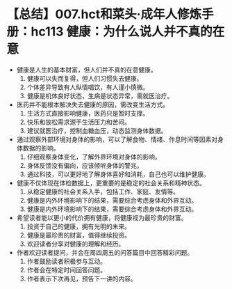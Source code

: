 # 【总结】007.hct和菜头·成年人修炼手册：hc113 健康：为什么说人并不真的在意

-   健康是人生的基本财富，但人们并不真的在意健康。
    1.  健康可以失而复得，但人们习惯失去健康。
    2.  个体差异导致有人纵情唱饮，有人谨小慎微。
    3.  健康是机体良好状态，生病是状态异常，需就医治疗。
-   医药并不能根本解决失去健康的原因，需改变生活方式。
    1.  生活方式直接影响健康，医药只是暂时支撑。
    2.  快乐和放松需求源于生活压力和苦闷。
    3.  建议就医治疗，控制血糖血压，动态监测身体数据。
-   通过观察外部环境对身体的影响，可以了解食物、情绪、作息时间等因素对身体数据的影响。
    1.  仔细观察身体变化，了解外界环境对身体的影响。
    2.  身体反馈没有偏向，应该倾听身体的警兆。
    3.  通过科技，可以更好地了解身体喜好和消耗，自己也可以维护健康。
-   健康不仅体现在体检数据上，更重要的是稳定的社会关系和精神状态。
    1.  从稳定健康的社会关系入手，包括工作、家庭、友情等。
    2.  健康是内外环境影响下的结果，需要综合考虑身体和外界互动。
    3.  健康是内外环境影响下的结果，需要综合考虑身体和外界互动。
-   希望读者能以更小的代价拥有健康，将健康视为最珍贵的财富。
    1.  投资于自己的健康，拥有光明的未来。
    2.  健康是最珍贵的财富，值得继续投资。
    3.  欢迎读者分享对健康的理解和经历。
-   作者欢迎读者提问，并会在周四周五的问答篇目中回答精彩问题。
    1.  作者鼓励读者积极参与互动。
    2.  作者会在特定时间回答问题。
    3.  作者表示下次再见，预告下一讲的内容。